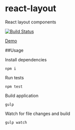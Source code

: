# react-layout
React layout components

[![Build Status](https://travis-ci.org/tomkp/react-application.png)](https://travis-ci.org/tomkp/react-application)


[Demo](http://lush-number.surge.sh/)



##Usage

Install dependencies
```
npm i
```

Run tests
```
npm test
```

Build application
```
gulp
```

Watch for file changes and build
```
gulp watch
```



